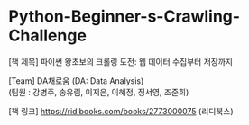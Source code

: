 # Python-Beginner-s-Crawling-Challenge

[책 제목] 파이썬 왕초보의 크롤링 도전: 웹 데이터 수집부터 저장까지

[Team] DA채로움 (DA: Data Analysis) <br/>
       (팀원 : 강병주, 송유림, 이지은, 이혜정, 정서영, 조준희)

[책 링크] https://ridibooks.com/books/2773000075 (리디북스)
